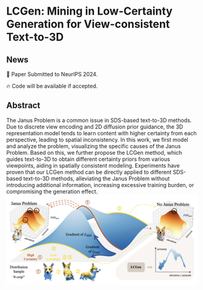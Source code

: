 # LCGen: Mining in Low-Certainty Generation for View-consistent Text-to-3D

## News

📄 Paper Submitted to NeurIPS 2024.

🔥 Code will be available if accepted.

## Abstract

The Janus Problem is a common issue in SDS-based text-to-3D methods. Due to discrete view encoding and 2D diffusion prior guidance, the 3D representation model tends to learn content with higher certainty from each perspective, leading to spatial inconsistency. In this work, we first model and analyze the problem, visualizing the specific causes of the Janus Problem. Based on this, we further propose the LCGen method, which guides text-to-3D to obtain different certainty priors from various viewpoints, aiding in spatially consistent modeling. Experiments have proven that our LCGen method can be directly applied to different SDS-based text-to-3D methods, alleviating the Janus Problem without introducing additional information, increasing excessive training burden, or compromising the generation effect.
![fig_intro](fig_intro.png)
